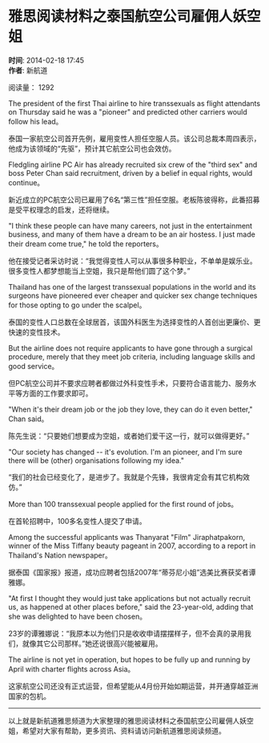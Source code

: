 # 雅思阅读材料之泰国航空公司雇佣人妖空姐

**时间**: 2014-02-18 17:45  
**作者**: 新航道

阅读量： 1292

The president of the first Thai airline to hire transsexuals as flight attendants on Thursday said he was a "pioneer" and predicted other carriers would follow his lead。

泰国一家航空公司首开先例，雇用变性人担任空服人员。该公司总裁本周四表示，他成为该领域的“先驱”，预计其它航空公司也会效仿。

Fledgling airline PC Air has already recruited six crew of the "third sex" and boss Peter Chan said recruitment, driven by a belief in equal rights, would continue。

新近成立的PC航空公司已雇用了6名“第三性”担任空服。老板陈彼得称，此番招募是受平权理念的启发，还将继续。

"I think these people can have many careers, not just in the entertainment business, and many of them have a dream to be an air hostess. I just made their dream come true," he told the reporters。

他在接受记者采访时说：“我觉得变性人可以从事很多种职业，不单单是娱乐业。很多变性人都梦想能当上空姐，我只是帮他们圆了这个梦。”

Thailand has one of the largest transsexual populations in the world and its surgeons have pioneered ever cheaper and quicker sex change techniques for those opting to go under the scalpel。

泰国的变性人口总数在全球居首，该国外科医生为选择变性的人首创出更廉价、更快速的变性技术。

But the airline does not require applicants to have gone through a surgical procedure, merely that they meet job criteria, including language skills and good service。

但PC航空公司并不要求应聘者都做过外科变性手术，只要符合语言能力、服务水平等方面的工作要求即可。

"When it's their dream job or the job they love, they can do it even better," Chan said。

陈先生说：“只要她们想要成为空姐，或者她们爱干这一行，就可以做得更好。”

"Our society has changed -- it's evolution. I'm an pioneer, and I'm sure there will be (other) organisations following my idea."

“我们的社会已经变化了，是进步了。我就是个先锋，我很肯定会有其它机构效仿。”

More than 100 transsexual people applied for the first round of jobs。

在首轮招聘中，100多名变性人提交了申请。

Among the successful applicants was Thanyarat "Film" Jiraphatpakorn, winner of the Miss Tiffany beauty pageant in 2007, according to a report in Thailand's Nation newspaper。

据泰国《国家报》报道，成功应聘者包括2007年“蒂芬尼小姐”选美比赛获奖者谭雅娜。

"At first I thought they would just take applications but not actually recruit us, as happened at other places before," said the 23-year-old, adding that she was delighted to have been chosen。

23岁的谭雅娜说：“我原本以为他们只是收收申请摆摆样子，但不会真的录用我们，就像其它公司那样。”她还说很高兴能被雇用。

The airline is not yet in operation, but hopes to be fully up and running by April with charter flights across Asia。

这家航空公司还没有正式运营，但希望能从4月份开始如期运营，并开通穿越亚洲国家的包机。

---

以上就是新航道雅思频道为大家整理的雅思阅读材料之泰国航空公司雇佣人妖空姐，希望对大家有帮助，更多资讯、资料请访问新航道雅思阅读频道。